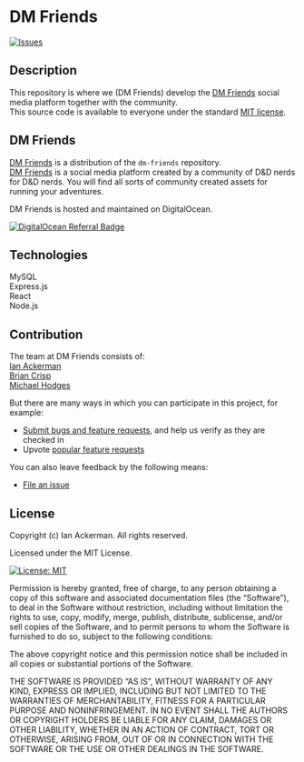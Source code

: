 # DM Friends

[![Issues](https://img.shields.io/github/issues/ianaack/dm-friends?color=green&style=plastic)](https://github.com/ianaack/dm-friends/issues)

## Description

This repository is where we (DM Friends) develop the [DM Friends](https://dmfriends.com) social media platform together with the community.  
This source code is available to everyone under the standard [MIT license](#license).

## DM Friends

<!-- Insert Image of Deployed URL -->

[DM Friends](https://dmfriends.com) is a distribution of the `dm-friends` repository.  
[DM Friends](https://dmfriends.com) is a social media platform created by a community of D&D nerds for D&D nerds. You will find all sorts of community created assets for running your adventures.

DM Friends is hosted and maintained on DigitalOcean.

[![DigitalOcean Referral Badge](https://web-platforms.sfo2.cdn.digitaloceanspaces.com/WWW/Badge%201.svg)](https://www.digitalocean.com/?refcode=73e737bb2cd8&utm_campaign=Referral_Invite&utm_medium=Referral_Program&utm_source=badge)

## Technologies

MySQL  
Express.js  
React  
Node.js

## Contribution

The team at DM Friends consists of:  
[Ian Ackerman](https://ianackerman.com)  
[Brian Crisp](https://github.com/bcrisp084)  
[Michael Hodges](https://github.com/mjh1985codeman)  

But there are many ways in which you can participate in this project, for example:

- [Submit bugs and feature requests](https://github.com/ianaack/dm-friends/issues), and help us verify as they are checked in
- Upvote [popular feature requests](https://github.com/ianaack/dm-friends/issues?q=is%3Aopen+is%3Aissue+label%3Afeature-request+sort%3Areactions-%2B1-desc)

You can also leave feedback by the following means:

- [File an issue](https://github.com/ianaack/dm-friends/issues)

## License

Copyright (c) Ian Ackerman. All rights reserved.  

Licensed under the MIT License.  

[![License: MIT](https://img.shields.io/badge/License-MIT-yellow.svg)](https://opensource.org/licenses/MIT) 

Permission is hereby granted, free of charge, to any person obtaining a copy of this software and associated documentation files (the “Software”), to deal in the Software without restriction, including without limitation the rights to use, copy, modify, merge, publish, distribute, sublicense, and/or sell copies of the Software, and to permit persons to whom the Software is furnished to do so, subject to the following conditions:

The above copyright notice and this permission notice shall be included in all copies or substantial portions of the Software.

THE SOFTWARE IS PROVIDED “AS IS”, WITHOUT WARRANTY OF ANY KIND, EXPRESS OR IMPLIED, INCLUDING BUT NOT LIMITED TO THE WARRANTIES OF MERCHANTABILITY, FITNESS FOR A PARTICULAR PURPOSE AND NONINFRINGEMENT. IN NO EVENT SHALL THE AUTHORS OR COPYRIGHT HOLDERS BE LIABLE FOR ANY CLAIM, DAMAGES OR OTHER LIABILITY, WHETHER IN AN ACTION OF CONTRACT, TORT OR OTHERWISE, ARISING FROM, OUT OF OR IN CONNECTION WITH THE SOFTWARE OR THE USE OR OTHER DEALINGS IN THE SOFTWARE.
